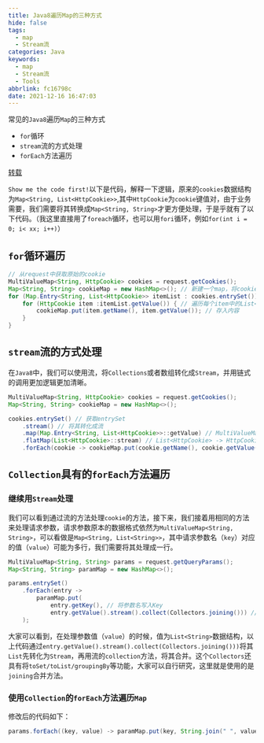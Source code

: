 ```yaml
---
title: Java8遍历Map的三种方式
hide: false
tags:
  - map
  - Stream流
categories: Java
keywords:
  - map
  - Stream流
  - Tools
abbrlink: fc16798c
date: 2021-12-16 16:47:03
---
```


常见的`Java8`遍历`Map`的三种方式
- `for`循环
- `stream`流的方式处理
- `forEach`方法遍历

[转载](https://juejin.cn/post/6844903927096295432)

`Show me the code first!`以下是代码，解释一下逻辑，原来的`cookies`数据结构为`Map<String, List<HttpCookie>>`,其中`HttpCookie`为`cookie`键值对，由于业务需要，我们需要将其转换成`Map<String, String>`才更方便处理，于是乎就有了以下代码。（我这里直接用了`foreach`循环，也可以用`fori`循环，例如`for(int i = 0; i< xx; i++)`）

<!-- more -->
## `for`循环遍历
```java
// 从request中获取原始的cookie
MultiValueMap<String, HttpCookie> cookies = request.getCookies(); 
Map<String, String> cookieMap = new HashMap<>(); // 新建一个map，将cookie转入该map中
for (Map.Entry<String, List<HttpCookie>> itemList : cookies.entrySet()) { // 遍历原始的MultiValueMap
	for (HttpCookie item :itemList.getValue()) { // 遍历每个item中的List<HttpCookie>，其中的HttpCookie是我们需要的内容
		cookieMap.put(item.getName(), item.getValue()); // 存入内容
	}
}
```

## `stream`流的方式处理
在`Java8`中，我们可以使用流，将`Collections`或者数组转化成`Stream`，并用链式的调用更加逻辑更加清晰。
```java
MultiValueMap<String, HttpCookie> cookies = request.getCookies();
Map<String, String> cookieMap = new HashMap<>();

cookies.entrySet() // 获取entrySet
	.stream() // 将其转化成流
	.map(Map.Entry<String, List<HttpCookie>>::getValue) // MultiValueMap<String, HttpCookie> -> List<HttpCookie>
	.flatMap(List<HttpCookie>::stream) // List<HttpCookie> -> HttpCookie
	.forEach(cookie -> cookieMap.put(cookie.getName(), cookie.getValue())); // 遍历，存入内容
```
## `Collection`具有的`forEach`方法遍历

### 继续用`Stream`处理
我们可以看到通过流的方法处理`cookie`的方法，接下来，我们接着用相同的方法来处理请求参数，请求参数原本的数据格式依然为`MultiValueMap<String, String>`，可以看做是`Map<String, List<String>>`，其中请求参数名（`key`）对应的值（`value`）可能为多行，我们需要将其处理成一行。
```java
MultiValueMap<String, String> params = request.getQueryParams();
Map<String, String> paramMap = new HashMap<>();

params.entrySet()
	.forEach(entry ->
		paramMap.put(
			entry.getKey(), // 将参数名写入Key
			entry.getValue().stream().collect(Collectors.joining())) // 参数值多行合并成一行写入value
	);
```
大家可以看到，在处理参数值（`value`）的时候，值为`List<String>`数据结构，以上代码通过`entry.getValue().stream().collect(Collectors.joining()))`将其`List`先转化为`Stream`，再用流的`collection`方法，将其合并。这个`Collectors`还具有将`toSet/toList/groupingBy`等功能，大家可以自行研究，这里就是使用的是`joining`合并方法。

### 使用`Collection`的`forEach`方法遍历`Map`

修改后的代码如下：
```java
params.forEach((key, value) -> paramMap.put(key, String.join(" ", value)));
```





